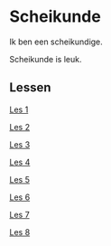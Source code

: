 # Scheikunde

Ik ben een scheikundige.

Scheikunde is leuk.

## Lessen

[Les 1](./les1)

[Les 2](./les2)

[Les 3](./les3)

[Les 4](./les4)

[Les 5](./les5)

[Les 6](./les6)

[Les 7](./les7)

[Les 8](./les8)
